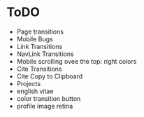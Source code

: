 # ToDO

* Page transitions
* Mobile Bugs
* Link Transitions
* NavLink Transitions
* Mobile scrolling ovee the top: right colors
* Cite Transitions
* Cite Copy to Clipboard
* Projects
* english vitae
* color transition button
* profile image retina
